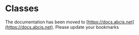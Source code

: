 # Classes

The documentation has been moved to [https://docs.abcjs.net](https://docs.abcjs.net). Please update your bookmarks
